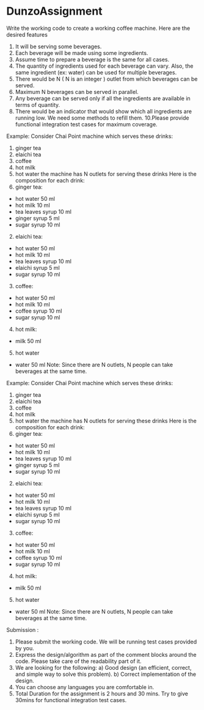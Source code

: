 # DunzoAssignment

Write the working code to create a working coffee machine. Here are the desired features
1. It will be serving some beverages.
2. Each beverage will be made using some ingredients.
3. Assume time to prepare a beverage is the same for all cases.
4. The quantity of ingredients used for each beverage can vary. Also, the same ingredient (ex:
water) can be used for multiple beverages.
5. There would be N ( N is an integer ) outlet from which beverages can be served.
7. Maximum N beverages can be served in parallel.
8. Any beverage can be served only if all the ingredients are available in terms of quantity.
9. There would be an indicator that would show which all ingredients are running low. We need
some methods to refill them.
10.Please provide functional integration test cases for maximum coverage.


Example:
Consider Chai Point machine which serves these drinks:
1. ginger tea
2. elaichi tea
3. coffee
4. hot milk
5. hot water
the machine has N outlets for serving these drinks
Here is the composition for each drink:
1. ginger tea:
- hot water 50 ml
- hot milk 10 ml
- tea leaves syrup 10 ml
- ginger syrup 5 ml
- sugar syrup 10 ml
2. elaichi tea:
- hot water 50 ml
- hot milk 10 ml
- tea leaves syrup 10 ml
- elaichi syrup 5 ml
- sugar syrup 10 ml
3. coffee:
- hot water 50 ml
- hot milk 10 ml
- coffee syrup 10 ml
- sugar syrup 10 ml
4. hot milk:
- milk 50 ml
5. hot water
- water 50 ml
Note: Since there are N outlets, N people can take beverages at the same time.


Example:
Consider Chai Point machine which serves these drinks:
1. ginger tea
2. elaichi tea
3. coffee
4. hot milk
5. hot water
the machine has N outlets for serving these drinks
Here is the composition for each drink:
1. ginger tea:
- hot water 50 ml
- hot milk 10 ml
- tea leaves syrup 10 ml
- ginger syrup 5 ml
- sugar syrup 10 ml
2. elaichi tea:
- hot water 50 ml
- hot milk 10 ml
- tea leaves syrup 10 ml
- elaichi syrup 5 ml
- sugar syrup 10 ml
3. coffee:
- hot water 50 ml
- hot milk 10 ml
- coffee syrup 10 ml
- sugar syrup 10 ml
4. hot milk:
- milk 50 ml
5. hot water
- water 50 ml
Note: Since there are N outlets, N people can take beverages at the same time.

Submission :
1) Please submit the working code. We will be running test cases provided by you.
2) Express the design/algorithm as part of the comment blocks around the code. Please
take care of the readability part of it.
3) We are looking for the following:
a) Good design (an efficient, correct, and simple way to solve this problem).
b) Correct implementation of the design.
4) You can choose any languages you are comfortable in.
5) Total Duration for the assignment is 2 hours and 30 mins. Try to give 30mins for
functional integration test cases.

